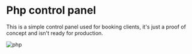 # Php control panel
This is a simple control panel used for booking clients, it's just a proof of concept and isn't ready for production.

![php](https://github.com/user-attachments/assets/46be82d6-195c-4f5c-8671-4a2722dbc9b1)
